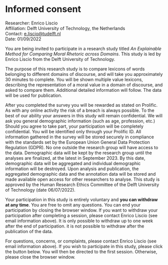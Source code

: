 # Informed consent

Researcher: Enrico Liscio<br/>
Affiliation: Delft University of Technology, the Netherlands<br/>
Contact: e.liscio@tudelft.nl<br/>
Date: 01/09/2022

You are being invited to participate in a research study titled _An Explainable Method for Comparing Moral Rhetoric across Domains_. This study is led by Enrico Liscio from the Delft University of Technology.

The purpose of this research study is to compare lexicons of words belonging to different domains of discourse, and will take you approximately 30 minutes to complete. You will be shown multiple value lexicons, describing the representation of a moral value in a domain of discourse, and asked to compare them. Additional detailed information will follow. The data will be used for publication.

After you completed the survey you will be rewarded as stated on Prolific. As with any online activity the risk of a breach is always possible. To the best of our ability your answers in this study will remain confidential. We will ask you general demographic information (such as age, profession, etc.) Should you agree to take part, your participation will be completely confidential. You will be identified only through your Prolific ID. All information gathered in the survey will be stored securely in compliance with the standards set by the European Union General Data Protection Regulation (GDPR). No one outside the research group will have access to the data. Demographic data will be kept by the research group until the analyses are finalized, at the latest in September 2023. By this date, demographic data will be aggregated and individual demographic information will be destroyed. Upon analysis and publication, the aggregated demographic data and the annotation data will be stored and made available open access for other researchers to analyse. This study is approved by the Human Research Ethics Committee of the Delft University of Technology (date 06/07/2022).

Your participation in this study is entirely voluntary and **you can withdraw at any time**. You are free to omit any questions. You can end your participation by closing the browser window. If you want to withdraw your participation after completing a session, please contact Enrico Liscio (see email information above). It is only possible to withdraw up to one week after the end of participation. it is not possible to withdraw after the publication of the data.

For questions, concerns, or complaints, please contact Enrico Liscio (see email information above). If you wish to participate in this study, please click the button below. You will then be directed to the first session. Otherwise, please close the browser window.